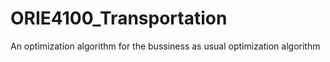 # ORIE4100_Transportation
An optimization algorithm for the bussiness as usual optimization algorithm

